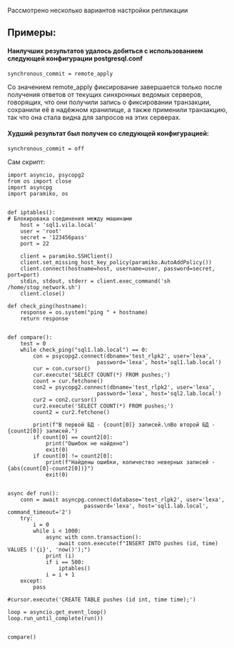 Рассмотрено несколько вариантов настройки репликации

## Примеры: 

#### Наилучших результатов удалось добиться с использованием следующей конфигурации postgresql.conf

```
synchronous_commit = remote_apply
```
Со значением remote_apply фиксирование завершается только после получения ответов от текущих синхронных ведомых серверов, говорящих, что они получили запись о фиксировании транзакции, сохранили её в надёжном хранилище, а также применили транзакцию, так что она стала видна для запросов на этих серверах.


#### Худший результат был получен со следующей конфигурацией:

```
synchronous_commit = off

```

Сам скрипт: 

```
import asyncio, psycopg2
from os import close
import asyncpg
import paramiko, os


def iptables():
# Блокировака соединения между машинами
    host = 'sql1.vila.local'
    user = 'root'
    secret = '123456pass'
    port = 22

    client = paramiko.SSHClient()
    client.set_missing_host_key_policy(paramiko.AutoAddPolicy())
    client.connect(hostname=host, username=user, password=secret, port=port)
    stdin, stdout, stderr = client.exec_command('sh /home/stop_network.sh')
    client.close()    

def check_ping(hostname):
    response = os.system("ping " + hostname)
    return response


def compare():
    test = 0
    while check_ping("sql1.lab.local") == 0:
        con = psycopg2.connect(dbname='test_rlpk2', user='lexa', 
                            password='lexa', host='sql1.lab.local')
        cur = con.cursor()
        cur.execute('SELECT COUNT(*) FROM pushes;')
        count = cur.fetchone()
        con2 = psycopg2.connect(dbname='test_rlpk2', user='lexa', 
                            password='lexa', host='sql2.lab.local')
        cur2 = con2.cursor()
        cur2.execute('SELECT COUNT(*) FROM pushes;')
        count2 = cur2.fetchone()

        print(f"В первой БД - {count[0]} записей.\nВо второй БД - {count2[0]} записей.")
        if count[0] == count2[0]:
            print("Ошибок не найдено")
            exit(0)
        if count[0] != count2[0]:
            print(f"Найдены ошибки, количество неверных записей - {abs(count[0]-count2[0])}")
            exit(0)


async def run():
    conn = await asyncpg.connect(database='test_rlpk2', user='lexa', 
                        password='lexa', host='sql1.lab.local', command_timeout='2')
    try:
        i = 0
        while i < 1000:
            async with conn.transaction():
                await conn.execute(f"INSERT INTO pushes (id, time) VALUES ('{i}', 'now()');")
            print (i)
            if i == 500:
                iptables()
            i = i + 1
    except:
        pass

#cursor.execute('CREATE TABLE pushes (id int, time time);')

loop = asyncio.get_event_loop()
loop.run_until_complete(run())


compare()

```